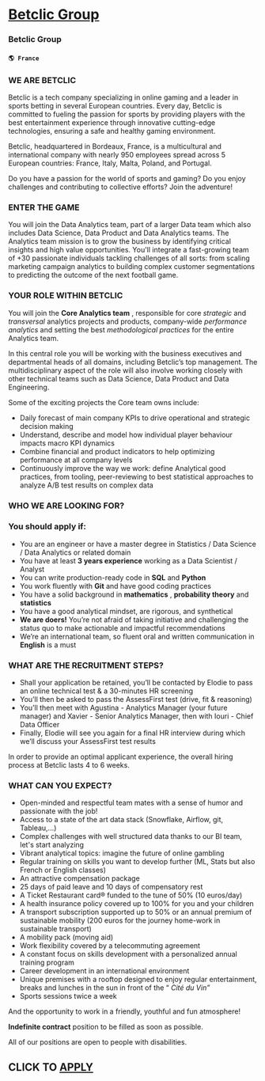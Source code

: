 # [Betclic Group](https://www.remotewlb.com/apply/betclic-group-69497)  
### Betclic Group  
#### `🌎 France`  

### WE ARE BETCLIC

Betclic is a tech company specializing in online gaming and a leader in sports betting in several European countries. Every day, Betclic is committed to fueling the passion for sports by providing players with the best entertainment experience through innovative cutting-edge technologies, ensuring a safe and healthy gaming environment.

Betclic, headquartered in Bordeaux, France, is a multicultural and international company with nearly 950 employees spread across 5 European countries: France, Italy, Malta, Poland, and Portugal.

Do you have a passion for the world of sports and gaming? Do you enjoy challenges and contributing to collective efforts? Join the adventure!

### ENTER THE GAME

You will join the Data Analytics team, part of a larger Data team which also includes Data Science, Data Product and Data Analytics teams. The Analytics team mission is to grow the business by identifying critical insights and high value opportunities. You'll integrate a fast-growing team of +30 passionate individuals tackling challenges of all sorts: from scaling marketing campaign analytics to building complex customer segmentations to predicting the outcome of the next football game.

### YOUR ROLE WITHIN BETCLIC

You will join the **Core Analytics team** , responsible for core _strategic_ and _transversal_ analytics projects and products, company-wide _performance analytics_ and setting the best _methodological practices_ for the entire Analytics team.

In this central role you will be working with the business executives and departmental heads of all domains, including Betclic’s top management. The multidisciplinary aspect of the role will also involve working closely with other technical teams such as Data Science, Data Product and Data Engineering.

Some of the exciting projects the Core team owns include:

  * Daily forecast of main company KPIs to drive operational and strategic decision making
  * Understand, describe and model how individual player behaviour impacts macro KPI dynamics
  * Combine financial and product indicators to help optimizing performance at all company levels
  * Continuously improve the way we work: define Analytical good practices, from tooling, peer-reviewing to best statistical approaches to analyze A/B test results on complex data

### WHO WE ARE LOOKING FOR?

### You should apply if:

  * You are an engineer or have a master degree in Statistics / Data Science / Data Analytics or related domain
  * You have at least **3 years experience** working as a Data Scientist / Analyst
  * You can write production-ready code in **SQL** and **Python**
  * You work fluently with **Git** and have good coding practices
  * You have a solid background in **mathematics** , **probability theory** and **statistics**
  * You have a good analytical mindset, are rigorous, and synthetical
  *  **We are doers!** You’re not afraid of taking initiative and challenging the status quo to make actionable and impactful recommendations
  * We’re an international team, so fluent oral and written communication in **English** is a must

### WHAT ARE THE RECRUITMENT **STEPS?**

  * Shall your application be retained, you’ll be contacted by Elodie to pass an online technical test & a 30-minutes HR screening
  * You’ll then be asked to pass the AssessFirst test (drive, fit & reasoning)
  * You’ll then meet with Agustina - Analytics Manager (your future manager) and Xavier - Senior Analytics Manager, then with Iouri - Chief Data Officer
  * Finally, Elodie will see you again for a final HR interview during which we’ll discuss your AssessFirst test results

In order to provide an optimal applicant experience, the overall hiring process at Betclic lasts 4 to 6 weeks.

### WHAT CAN YOU EXPECT?

  * Open-minded and respectful team mates with a sense of humor and passionate with the job!
  * Access to a state of the art data stack (Snowflake, Airflow, git, Tableau,...)
  * Complex challenges with well structured data thanks to our BI team, let's start analyzing
  * Vibrant analytical topics: imagine the future of online gambling
  * Regular training on skills you want to develop further (ML, Stats but also French or English classes)
  * An attractive compensation package
  * 25 days of paid leave and 10 days of compensatory rest
  * A Ticket Restaurant card® funded to the tune of 50% (10 euros/day)
  * A health insurance policy covered up to 100% for you and your children
  * A transport subscription supported up to 50% or an annual premium of sustainable mobility (200 euros for the journey home-work in sustainable transport)
  * A mobility pack (moving aid)
  * Work flexibility covered by a telecommuting agreement
  * A constant focus on skills development with a personalized annual training program
  * Career development in an international environment
  * Unique premises with a rooftop designed to enjoy regular entertainment, breaks and lunches in the sun in front of the “ _Cité du Vin”_
  * Sports sessions twice a week

And the opportunity to work in a friendly, youthful and fun atmosphere!

 **Indefinite contract** position to be filled as soon as possible.  
  
All of our positions are open to people with disabilities.

  
## CLICK TO [APPLY](https://www.remotewlb.com/apply/betclic-group-69497)

